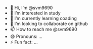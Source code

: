 - 👋 Hi, I’m @svm9690
- 👀 I’m interested in study
- 🌱 I’m currently learning coading
- 💞️ I’m looking to collaborate on github
- 📫 How to reach me @svm9690
- 😄 Pronouns: ...
- ⚡ Fun fact: ...

<!---
svm9690/svm9690 is a ✨ special ✨ repository because its `README.md` (this file) appears on your GitHub profile.
You can click the Preview link to take a look at your changes.
--->
